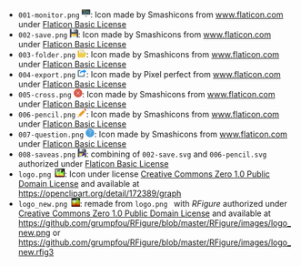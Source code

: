 * `001-monitor.png` <img src="001-monitor.png" height=15>: Icon made by Smashicons from www.flaticon.com under [Flaticon Basic License](https://file000.flaticon.com/downloads/license/license.pdf)
* `002-save.png` <img src="002-save.png" height=15>: Icon made by Smashicons from www.flaticon.com under [Flaticon Basic License](https://file000.flaticon.com/downloads/license/license.pdf)
* `003-folder.png` <img src="003-folder.png" height=15>: Icon made by Smashicons from www.flaticon.com under [Flaticon Basic License](https://file000.flaticon.com/downloads/license/license.pdf)
* `004-export.png` <img src="004-export.png" height=15>: Icon made by Pixel perfect from www.flaticon.com under [Flaticon Basic License](https://file000.flaticon.com/downloads/license/license.pdf)
* `005-cross.png` <img src="005-cross.png" height=15>: Icon made by Smashicons from www.flaticon.com under [Flaticon Basic License](https://file000.flaticon.com/downloads/license/license.pdf)
* `006-pencil.png` <img src="006-pencil.png" height=15>: Icon made by Smashicons from www.flaticon.com under [Flaticon Basic License](https://file000.flaticon.com/downloads/license/license.pdf)
* `007-question.png` <img src="007-question.png" height=15>: Icon made by Smashicons from www.flaticon.com under [Flaticon Basic License](https://file000.flaticon.com/downloads/license/license.pdf)
* `008-saveas.png` <img src="008-saveas.png" height=15>: combining of  `002-save.svg` and `006-pencil.svg` authorized under [Flaticon Basic License](https://file000.flaticon.com/downloads/license/license.pdf)
* `logo.png `<img src="logo.png" height=15>: Icon  under license [Creative Commons Zero 1.0 Public Domain License](https://creativecommons.org/publicdomain/zero/1.0/) and available at https://openclipart.org/detail/172389/graph
* `logo_new.png `<img src="logo_new.png" height=15>: remade from `logo.png ` with *RFigure* authorized under [Creative Commons Zero 1.0 Public Domain License](https://creativecommons.org/publicdomain/zero/1.0/) and available at https://github.com/grumpfou/RFigure/blob/master/RFigure/images/logo_new.png or https://github.com/grumpfou/RFigure/blob/master/RFigure/images/logo_new.rfig3
